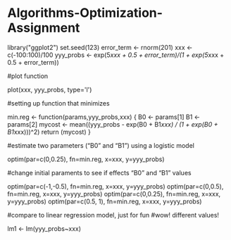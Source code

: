 # Algorithms-Optimization-Assignment

library("ggplot2")
set.seed(123)
error_term <- rnorm(201)
xxx <- c(-100:100)/100
yyy_probs <- exp(5*xxx + 0.5 + error_term)/(1 + exp(5*xxx + 0.5 + error_term))

#plot function

plot(xxx, yyy_probs, type='l') 

#setting up function that minimizes 

min.reg <- function(params,yyy_probs,xxx) {
  B0 <- params[1]
  B1 <- params[2]
  mycost <- mean((yyy_probs - exp(B0 + B1*xxx) / (1 + exp(B0 + B1*xxx)))^2)
  return (mycost)
}

#estimate two parameters (“B0” and “B1”) using a logistic model 

optim(par=c(0,0.25), fn=min.reg, x=xxx, y=yyy_probs)

#change initial paraments to see if effects “B0” and “B1” values 

optim(par=c(-1,-0.5), fn=min.reg, x=xxx, y=yyy_probs)
optim(par=c(0,0.5), fn=min.reg, x=xxx, y=yyy_probs)
optim(par=c(0,0.25), fn=min.reg, x=xxx, y=yyy_probs)
optim(par=c(0.5, 1), fn=min.reg, x=xxx, y=yyy_probs)


#compare to linear regression model, just for fun
#wow! different values!

lm1 <- lm(yyy_probs~xxx)

